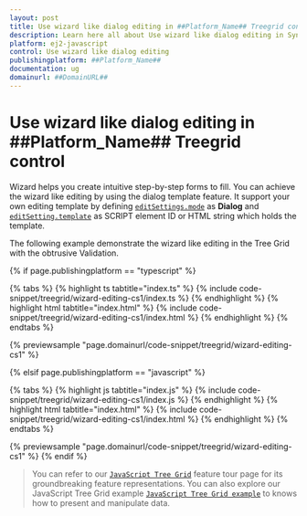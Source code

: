```yaml
---
layout: post
title: Use wizard like dialog editing in ##Platform_Name## Treegrid control | Syncfusion
description: Learn here all about Use wizard like dialog editing in Syncfusion ##Platform_Name## Treegrid control of Syncfusion Essential JS 2 and more.
platform: ej2-javascript
control: Use wizard like dialog editing 
publishingplatform: ##Platform_Name##
documentation: ug
domainurl: ##DomainURL##
---
```


# Use wizard like dialog editing in ##Platform_Name## Treegrid control

Wizard helps you create intuitive step-by-step forms to fill. You can achieve the wizard like editing by using the dialog template feature. It support your own editing template by defining [`editSettings.mode`](../api/treegrid/editSettings/#mode) as **Dialog** and [`editSetting.template`](../api/treegrid/editSettings/#template) as SCRIPT element ID or HTML string which holds the template.

The following example demonstrate the wizard like editing in the Tree Grid with the obtrusive Validation.

{% if page.publishingplatform == "typescript" %}

 {% tabs %}
{% highlight ts tabtitle="index.ts" %}
{% include code-snippet/treegrid/wizard-editing-cs1/index.ts %}
{% endhighlight %}
{% highlight html tabtitle="index.html" %}
{% include code-snippet/treegrid/wizard-editing-cs1/index.html %}
{% endhighlight %}
{% endtabs %}
        
{% previewsample "page.domainurl/code-snippet/treegrid/wizard-editing-cs1" %}

{% elsif page.publishingplatform == "javascript" %}

{% tabs %}
{% highlight js tabtitle="index.js" %}
{% include code-snippet/treegrid/wizard-editing-cs1/index.js %}
{% endhighlight %}
{% highlight html tabtitle="index.html" %}
{% include code-snippet/treegrid/wizard-editing-cs1/index.html %}
{% endhighlight %}
{% endtabs %}

{% previewsample "page.domainurl/code-snippet/treegrid/wizard-editing-cs1" %}
{% endif %}

> You can refer to our [`JavaScript Tree Grid`](https://www.syncfusion.com/javascript-ui-controls/js-tree-grid) feature tour page for its groundbreaking feature representations. You can also explore our JavaScript Tree Grid example [`JavaScript Tree Grid example`](https://ej2.syncfusion.com/demos/#/material/tree-grid/treegrid-overview.html) to knows how to present and manipulate data.